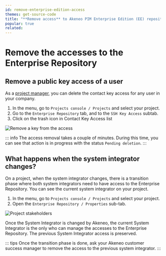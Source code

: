 ```yaml
---
id: remove-enterprise-edition-access
themes: get-source-code
title: "**Remove access** to Akeneo PIM Enterprise Edition (EE) repository"
popular: true
related: 
---
```


# Remove the accesses to the Enterprise Repository

## Remove a public key access of a user

As a [project manager](manage-project-managers.html), you can delete the contact key access for any user in your company.

1. In the menu, go to `Projects console / Projects` and select your project.
2. Go to the `Enterprise Repository` tab, and to the `SSH Key Access` subtab.
3. Click on the trash icon in Contact Key Access list

![Remove a key from the access](../img/remove_key_access.png)

::: info
The access removal takes a couple of minutes.
During this time, you can see that action is in progress with the status `Pending deletion`.
:::

## What happens when the system integrator changes?

On a project, when the system integrator changes, there is a transition phase where both system integrators need to have access to the Enterprise Repository.
You can see the current system integrator on your project. 

1. In the menu, go to `Projects console / Projects` and select your project.
2. Open the `Enterprise Repository / Properties` sub-tab.

![Project stakeholders](../img/stakeholders_tab.png)

Once the System Integrator is changed by Akeneo, the current System Integrator is the only who can manage the accesses to the Enterprise Repository.
The previous System Integrator access is preserved.

::: tips
Once the transition phase is done, ask your Akeneo customer success manager to remove the access to the previous system integrator.
:::
